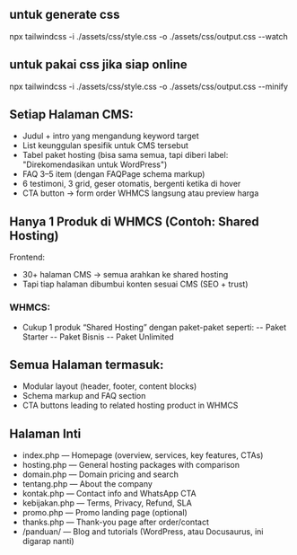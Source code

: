 ## untuk generate css
npx tailwindcss -i ./assets/css/style.css -o ./assets/css/output.css --watch
## untuk pakai css jika siap online
npx tailwindcss -i ./assets/css/style.css -o ./assets/css/output.css --minify
## Setiap Halaman CMS:
- Judul + intro yang mengandung keyword target
- List keunggulan spesifik untuk CMS tersebut
- Tabel paket hosting (bisa sama semua, tapi diberi label: "Direkomendasikan untuk WordPress")
- FAQ 3–5 item (dengan FAQPage schema markup)
- 6 testimoni, 3 grid, geser otomatis, bergenti ketika di hover
- CTA button → form order WHMCS langsung atau preview harga
## Hanya 1 Produk di WHMCS (Contoh: Shared Hosting)
Frontend:
- 30+ halaman CMS → semua arahkan ke shared hosting
- Tapi tiap halaman dibumbui konten sesuai CMS (SEO + trust)
### WHMCS:
- Cukup 1 produk “Shared Hosting” dengan paket-paket seperti:
-- Paket Starter
-- Paket Bisnis
-- Paket Unlimited
## Semua Halaman termasuk:
- Modular layout (header, footer, content blocks)
- Schema markup and FAQ section
- CTA buttons leading to related hosting product in WHMCS
## Halaman Inti
- index.php — Homepage (overview, services, key features, CTAs)
- hosting.php — General hosting packages with comparison
- domain.php — Domain pricing and search
- tentang.php — About the company
- kontak.php — Contact info and WhatsApp CTA
- kebijakan.php — Terms, Privacy, Refund, SLA
- promo.php — Promo landing page (optional)
- thanks.php — Thank-you page after order/contact
- /panduan/ — Blog and tutorials (WordPress, atau Docusaurus, ini digarap nanti)
